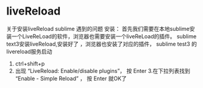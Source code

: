 # liveReload
关于安装liveReload sublime 遇到的问题
安装：
首先我们需要在本地sublime安装一个LiveReLoad的软件，浏览器也需要安装一个liveReLoad的插件。
sublime text3安装liveReload,安装好了 ，浏览器也安装了对应的插件，
sublime test3 的livereload服务启动
1. ctrl+shift+p 
2. 出现 “LiveReload: Enable/disable plugins”， 按 Enter
3.在下拉列表找到 “Enable - Simple Reload” ， 按 Enter 就OK了

